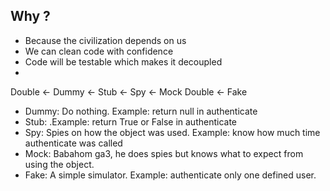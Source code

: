 ## Why ?
- Because the civilization depends on us
- We can clean code with confidence
- Code will be testable which makes it decoupled
-

Double <- Dummy <- Stub <- Spy <- Mock
Double <- Fake

- Dummy: Do nothing. Example: return null in authenticate
- Stub: .Example: return True or False in authenticate
- Spy: Spies on how the object was used. Example: know how much time authenticate was called
- Mock: Babahom ga3, he does spies but knows what to expect from using the object.
- Fake: A simple simulator. Example: authenticate only one defined user.

